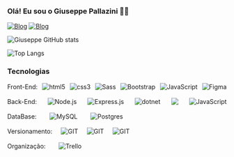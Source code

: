 

### Olá! Eu sou o Giuseppe Pallazini 👨‍💻

[![Blog](https://img.shields.io/badge/LinkedIn-0077B5?style=for-the-badge&logo=linkedin&logoColor=white
)](https://www.linkedin.com/in/giuseppe-pallazini/)
[![Blog](https://img.shields.io/badge/GitHub-100000?style=for-the-badge&logo=github&logoColor=white
)](https://github.com/Giuseppe-Pallazini)


![Giuseppe GitHub stats](https://github-readme-stats.vercel.app/api?username=Giuseppe-Pallazini&show_icons=true&theme=dracula)

![Top Langs](https://github-readme-stats.vercel.app/api/top-langs/?username=Giuseppe-Pallazini&layout=compact)


### Tecnologias

<div style="display: flex; justify-content: space-between">
    <span> Front-End: </span>
    <img alt="html5" src="https://img.shields.io/badge/HTML5-E34F26?style=for-the-badge&logo=html5&logoColor=white">
    <img alt="css3" src="https://img.shields.io/badge/CSS3-1572B6?style=for-the-badge&logo=css3&logoColor=white">
    <img alt="Sass" src="https://img.shields.io/badge/Sass-CC6699?style=for-the-badge&logo=sass&logoColor=white">
    <img alt="Bootstrap" src="https://img.shields.io/badge/Bootstrap-563D7C?style=for-the-badge&logo=bootstrap&logoColor=white">
    <img alt="JavaScript" src="https://img.shields.io/badge/React-20232A?style=for-the-badge&logo=react&logoColor=61DAFB">
    <img alt="Figma" src="https://img.shields.io/badge/Figma-F24E1E?style=for-the-badge&logo=figma&logoColor=white">
</div>
<br/>
<div style="display: flex; justify-content: space-between">
    <span> Back-End: </span>
    <img alt="Node.js" src="https://img.shields.io/badge/Node.js-43853D?style=for-the-badge&logo=node.js&logoColor=white">
    <img alt="Express.js" src="https://img.shields.io/badge/Express.js-404D59?style=for-the-badge">
    <img alt="dotnet" src="https://img.shields.io/badge/.NET-5C2D91?style=for-the-badge&logo=.net&logoColor=white">
    <img src="https://res.cloudinary.com/practicaldev/image/fetch/s--jI4D6kUn--/c_limit%2Cf_auto%2Cfl_progressive%2Cq_auto%2Cw_880/https://img.shields.io/badge/C%2523-239120%3Fstyle%3Dfor-the-badge%26logo%3Dc-sharp%26logoColor%3Dwhite">
    <img alt="JavaScript" src="https://img.shields.io/badge/JavaScript-F7DF1E?style=for-the-badge&logo=javascript&logoColor=black">
</div>
<br/>
<div style="display: flex;">
    <span> DataBase: </span>
    <img style="margin: 0 30px" alt="MySQL" src="https://img.shields.io/badge/MySQL-005C84?style=for-the-badge&logo=mysql&logoColor=white">
    <img alt="Postgres" src="https://img.shields.io/badge/PostgreSQL-316192?style=for-the-badge&logo=postgresql&logoColor=white">
</div>
<br/>
<div style="display: flex;">
    <span> Versionamento: </span>
    <img style="margin: 0 20px 0 20px" alt="GIT" src="https://img.shields.io/badge/GIT-E44C30?style=for-the-badge&logo=git&logoColor=white">
    <img style="margin: 0 20px 0 0" alt="GIT" src="https://img.shields.io/badge/GitHub-100000?style=for-the-badge&logo=github&logoColor=white">
    <img alt="GIT" src="https://img.shields.io/badge/GitLab-330F63?style=for-the-badge&logo=gitlab&logoColor=white">
</div>
<br/>
<div style="display: flex;">
    <span> Organização: </span>
    <img style="margin-left: 30px;" alt="Trello" src="https://img.shields.io/badge/Trello-0052CC?style=for-the-badge&logo=trello&logoColor=white">
</div>
